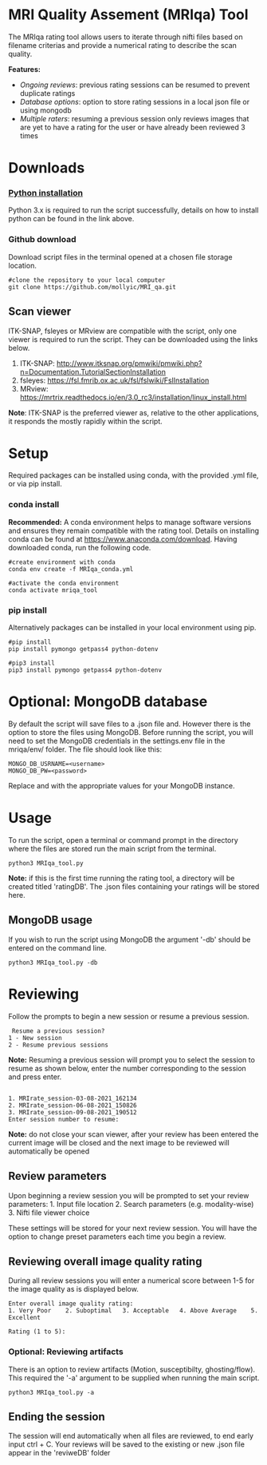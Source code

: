 # MRI Quality Assement (MRIqa) Tool 
The MRIqa rating tool allows users to iterate through nifti files based on filename criterias and provide a numerical rating to describe the scan quality.

**Features:**
- *Ongoing reviews*: previous rating sessions can be resumed to prevent duplicate ratings 
- *Database options*: option to store rating sessions in a local json file or using mongodb
- *Multiple raters*: resuming a previous session only reviews images that are yet to have a rating for the user or have already been reviewed 3 times 

# Downloads 
### [Python installation](mriqa/docs/python.md)
Python 3.x is required to run the script successfully, details on how to install python can be found in the link above.

### Github download

Download script files in the terminal opened at a chosen file storage location.

```
#clone the repository to your local computer
git clone https://github.com/mollyic/MRI_qa.git
```

## Scan viewer

ITK-SNAP, fsleyes or MRview are compatible with the script, only one viewer is required to run the script. They can be downloaded using the links below. 

1. ITK-SNAP: http://www.itksnap.org/pmwiki/pmwiki.php?n=Documentation.TutorialSectionInstallation
2. fsleyes: https://fsl.fmrib.ox.ac.uk/fsl/fslwiki/FslInstallation
3. MRview: https://mrtrix.readthedocs.io/en/3.0_rc3/installation/linux_install.html

**Note**: ITK-SNAP is the preferred viewer as, relative to the other applications, it responds the mostly rapidly within the script.


# Setup
Required packages can be installed using conda, with the provided .yml file, or via pip install.

### conda install 

**Recommended:** A conda environment helps to manage software versions and ensures they remain compatible with the rating tool. Details on installing conda can be found at https://www.anaconda.com/download. Having downloaded conda, run the following code.

```
#create environment with conda
conda env create -f MRIqa_conda.yml

#activate the conda environment
conda activate mriqa_tool

```

### pip install 
Alternatively packages can be installed in your local environment using pip.

```
#pip install
pip install pymongo getpass4 python-dotenv

#pip3 install 
pip3 install pymongo getpass4 python-dotenv
```



# Optional: MongoDB database

By default the script will save files to a .json file and. However there is the option to store the files using MongoDB. Before running the script, you will need to set the MongoDB credentials in the settings.env file in the mriqa/env/ folder. The file should look like this:

```
MONGO_DB_USRNAME=<username>
MONGO_DB_PW=<password>
```
Replace <username> and <password> with the appropriate values for your MongoDB instance.


# Usage 
To run the script, open a terminal or command prompt in the directory where the files are stored run the main script from the terminal.

    
```
python3 MRIqa_tool.py
```
   
**Note:** if this is the first time running the rating tool, a directory will be created titled 'ratingDB'. The .json files containing your ratings will be stored here. 


## MongoDB usage 

If you wish to run the script using MongoDB the argument '-db' should be entered on the command line.

```
python3 MRIqa_tool.py -db
```


# Reviewing

Follow the prompts to begin a new session or resume a previous session. 

```
 Resume a previous session? 
1 - New session
2 - Resume previous sessions
 ``` 
**Note:** Resuming a previous session will prompt you to select the session to resume as shown below, enter the number corresponding to the session and press enter. 
 
 ```

1. MRIrate_session-03-08-2021_162134
2. MRIrate_session-06-08-2021_150826
3. MRIrate_session-09-08-2021_190512
Enter session number to resume: 

 ```

**Note:** do not close your scan viewer, after your review has been entered the current image will be closed and the next image to be reviewed will automatically be opened

## Review parameters 

Upon beginning a review session you will be prompted to set your review parameters:
    1. Input file location 
    2. Search parameters (e.g. modality-wise)
    3. Nifti file viewer choice

These settings will be stored for your next review session. You will have the option to change preset parameters each time you begin a review. 
 
## Reviewing overall image quality rating 
During all review sessions you will enter a numerical score between 1-5 for the image quality as is displayed below.
 
 ```
 Enter overall image quality rating:
1. Very Poor    2. Suboptimal   3. Acceptable   4. Above Average    5. Excellent

Rating (1 to 5): 
 ```

### Optional: Reviewing artifacts
There is an option to review artifacts (Motion, susceptibilty, ghosting/flow). This required the '-a' argument to be supplied when running the main script. 

```
python3 MRIqa_tool.py -a
```


## Ending the session 
The session will end automatically when all files are reviewed, to end early input ctrl + C. Your reviews will be saved to the existing or new .json file appear in the 'reviweDB' folder 

